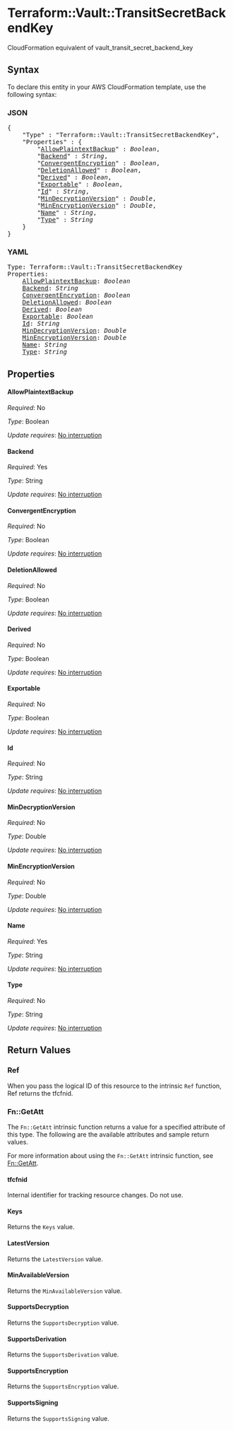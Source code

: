 # Terraform::Vault::TransitSecretBackendKey

CloudFormation equivalent of vault_transit_secret_backend_key

## Syntax

To declare this entity in your AWS CloudFormation template, use the following syntax:

### JSON

<pre>
{
    "Type" : "Terraform::Vault::TransitSecretBackendKey",
    "Properties" : {
        "<a href="#allowplaintextbackup" title="AllowPlaintextBackup">AllowPlaintextBackup</a>" : <i>Boolean</i>,
        "<a href="#backend" title="Backend">Backend</a>" : <i>String</i>,
        "<a href="#convergentencryption" title="ConvergentEncryption">ConvergentEncryption</a>" : <i>Boolean</i>,
        "<a href="#deletionallowed" title="DeletionAllowed">DeletionAllowed</a>" : <i>Boolean</i>,
        "<a href="#derived" title="Derived">Derived</a>" : <i>Boolean</i>,
        "<a href="#exportable" title="Exportable">Exportable</a>" : <i>Boolean</i>,
        "<a href="#id" title="Id">Id</a>" : <i>String</i>,
        "<a href="#mindecryptionversion" title="MinDecryptionVersion">MinDecryptionVersion</a>" : <i>Double</i>,
        "<a href="#minencryptionversion" title="MinEncryptionVersion">MinEncryptionVersion</a>" : <i>Double</i>,
        "<a href="#name" title="Name">Name</a>" : <i>String</i>,
        "<a href="#type" title="Type">Type</a>" : <i>String</i>
    }
}
</pre>

### YAML

<pre>
Type: Terraform::Vault::TransitSecretBackendKey
Properties:
    <a href="#allowplaintextbackup" title="AllowPlaintextBackup">AllowPlaintextBackup</a>: <i>Boolean</i>
    <a href="#backend" title="Backend">Backend</a>: <i>String</i>
    <a href="#convergentencryption" title="ConvergentEncryption">ConvergentEncryption</a>: <i>Boolean</i>
    <a href="#deletionallowed" title="DeletionAllowed">DeletionAllowed</a>: <i>Boolean</i>
    <a href="#derived" title="Derived">Derived</a>: <i>Boolean</i>
    <a href="#exportable" title="Exportable">Exportable</a>: <i>Boolean</i>
    <a href="#id" title="Id">Id</a>: <i>String</i>
    <a href="#mindecryptionversion" title="MinDecryptionVersion">MinDecryptionVersion</a>: <i>Double</i>
    <a href="#minencryptionversion" title="MinEncryptionVersion">MinEncryptionVersion</a>: <i>Double</i>
    <a href="#name" title="Name">Name</a>: <i>String</i>
    <a href="#type" title="Type">Type</a>: <i>String</i>
</pre>

## Properties

#### AllowPlaintextBackup

_Required_: No

_Type_: Boolean

_Update requires_: [No interruption](https://docs.aws.amazon.com/AWSCloudFormation/latest/UserGuide/using-cfn-updating-stacks-update-behaviors.html#update-no-interrupt)

#### Backend

_Required_: Yes

_Type_: String

_Update requires_: [No interruption](https://docs.aws.amazon.com/AWSCloudFormation/latest/UserGuide/using-cfn-updating-stacks-update-behaviors.html#update-no-interrupt)

#### ConvergentEncryption

_Required_: No

_Type_: Boolean

_Update requires_: [No interruption](https://docs.aws.amazon.com/AWSCloudFormation/latest/UserGuide/using-cfn-updating-stacks-update-behaviors.html#update-no-interrupt)

#### DeletionAllowed

_Required_: No

_Type_: Boolean

_Update requires_: [No interruption](https://docs.aws.amazon.com/AWSCloudFormation/latest/UserGuide/using-cfn-updating-stacks-update-behaviors.html#update-no-interrupt)

#### Derived

_Required_: No

_Type_: Boolean

_Update requires_: [No interruption](https://docs.aws.amazon.com/AWSCloudFormation/latest/UserGuide/using-cfn-updating-stacks-update-behaviors.html#update-no-interrupt)

#### Exportable

_Required_: No

_Type_: Boolean

_Update requires_: [No interruption](https://docs.aws.amazon.com/AWSCloudFormation/latest/UserGuide/using-cfn-updating-stacks-update-behaviors.html#update-no-interrupt)

#### Id

_Required_: No

_Type_: String

_Update requires_: [No interruption](https://docs.aws.amazon.com/AWSCloudFormation/latest/UserGuide/using-cfn-updating-stacks-update-behaviors.html#update-no-interrupt)

#### MinDecryptionVersion

_Required_: No

_Type_: Double

_Update requires_: [No interruption](https://docs.aws.amazon.com/AWSCloudFormation/latest/UserGuide/using-cfn-updating-stacks-update-behaviors.html#update-no-interrupt)

#### MinEncryptionVersion

_Required_: No

_Type_: Double

_Update requires_: [No interruption](https://docs.aws.amazon.com/AWSCloudFormation/latest/UserGuide/using-cfn-updating-stacks-update-behaviors.html#update-no-interrupt)

#### Name

_Required_: Yes

_Type_: String

_Update requires_: [No interruption](https://docs.aws.amazon.com/AWSCloudFormation/latest/UserGuide/using-cfn-updating-stacks-update-behaviors.html#update-no-interrupt)

#### Type

_Required_: No

_Type_: String

_Update requires_: [No interruption](https://docs.aws.amazon.com/AWSCloudFormation/latest/UserGuide/using-cfn-updating-stacks-update-behaviors.html#update-no-interrupt)

## Return Values

### Ref

When you pass the logical ID of this resource to the intrinsic `Ref` function, Ref returns the tfcfnid.

### Fn::GetAtt

The `Fn::GetAtt` intrinsic function returns a value for a specified attribute of this type. The following are the available attributes and sample return values.

For more information about using the `Fn::GetAtt` intrinsic function, see [Fn::GetAtt](https://docs.aws.amazon.com/AWSCloudFormation/latest/UserGuide/intrinsic-function-reference-getatt.html).

#### tfcfnid

Internal identifier for tracking resource changes. Do not use.

#### Keys

Returns the <code>Keys</code> value.

#### LatestVersion

Returns the <code>LatestVersion</code> value.

#### MinAvailableVersion

Returns the <code>MinAvailableVersion</code> value.

#### SupportsDecryption

Returns the <code>SupportsDecryption</code> value.

#### SupportsDerivation

Returns the <code>SupportsDerivation</code> value.

#### SupportsEncryption

Returns the <code>SupportsEncryption</code> value.

#### SupportsSigning

Returns the <code>SupportsSigning</code> value.

